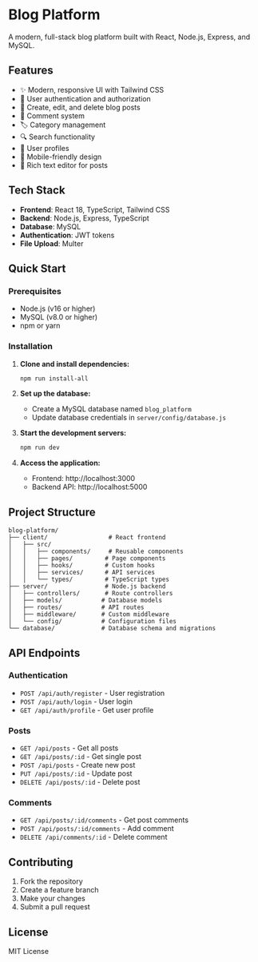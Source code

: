 # Blog Platform

A modern, full-stack blog platform built with React, Node.js, Express, and MySQL.

## Features

- ✨ Modern, responsive UI with Tailwind CSS
- 🔐 User authentication and authorization
- 📝 Create, edit, and delete blog posts
- 💬 Comment system
- 🏷️ Category management
- 🔍 Search functionality
- 👤 User profiles
- 📱 Mobile-friendly design
- 🎨 Rich text editor for posts

## Tech Stack

- **Frontend**: React 18, TypeScript, Tailwind CSS
- **Backend**: Node.js, Express, TypeScript
- **Database**: MySQL
- **Authentication**: JWT tokens
- **File Upload**: Multer

## Quick Start

### Prerequisites

- Node.js (v16 or higher)
- MySQL (v8.0 or higher)
- npm or yarn

### Installation

1. **Clone and install dependencies:**
   ```bash
   npm run install-all
   ```

2. **Set up the database:**
   - Create a MySQL database named `blog_platform`
   - Update database credentials in `server/config/database.js`

3. **Start the development servers:**
   ```bash
   npm run dev
   ```

4. **Access the application:**
   - Frontend: http://localhost:3000
   - Backend API: http://localhost:5000

## Project Structure

```
blog-platform/
├── client/                 # React frontend
│   ├── src/
│   │   ├── components/     # Reusable components
│   │   ├── pages/         # Page components
│   │   ├── hooks/         # Custom hooks
│   │   ├── services/      # API services
│   │   └── types/         # TypeScript types
├── server/                # Node.js backend
│   ├── controllers/       # Route controllers
│   ├── models/           # Database models
│   ├── routes/           # API routes
│   ├── middleware/       # Custom middleware
│   └── config/           # Configuration files
└── database/             # Database schema and migrations
```

## API Endpoints

### Authentication
- `POST /api/auth/register` - User registration
- `POST /api/auth/login` - User login
- `GET /api/auth/profile` - Get user profile

### Posts
- `GET /api/posts` - Get all posts
- `GET /api/posts/:id` - Get single post
- `POST /api/posts` - Create new post
- `PUT /api/posts/:id` - Update post
- `DELETE /api/posts/:id` - Delete post

### Comments
- `GET /api/posts/:id/comments` - Get post comments
- `POST /api/posts/:id/comments` - Add comment
- `DELETE /api/comments/:id` - Delete comment

## Contributing

1. Fork the repository
2. Create a feature branch
3. Make your changes
4. Submit a pull request

## License

MIT License 